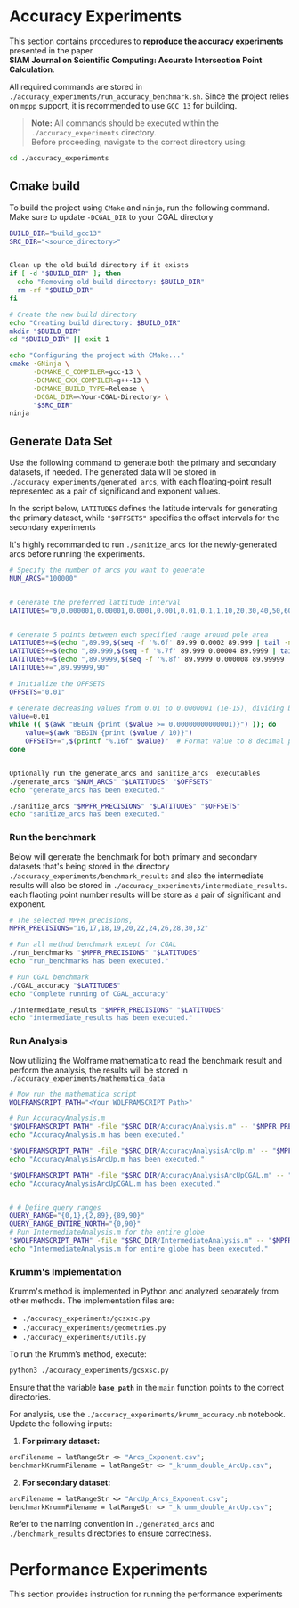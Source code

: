 # Accuracy Experiments
This section contains procedures to **reproduce the accuracy experiments** presented in the paper  
**SIAM Journal on Scientific Computing: Accurate Intersection Point Calculation**.

All required commands are stored in `./accuracy_experiments/run_accuracy_benchmark.sh`. Since the project relies on `mppp` support, it is recommended to use `GCC 13` for building.


> **Note:** All commands should be executed within the `./accuracy_experiments` directory.  
> Before proceeding, navigate to the correct directory using:
```bash
cd ./accuracy_experiments
```


## Cmake build 
To build the project using `CMake` and `ninja`, run the following command. Make sure to update `-DCGAL_DIR` to your CGAL directory
```bash
BUILD_DIR="build_gcc13"
SRC_DIR="<source_directory>"


Clean up the old build directory if it exists
if [ -d "$BUILD_DIR" ]; then
  echo "Removing old build directory: $BUILD_DIR"
  rm -rf "$BUILD_DIR"
fi

# Create the new build directory
echo "Creating build directory: $BUILD_DIR"
mkdir "$BUILD_DIR"
cd "$BUILD_DIR" || exit 1

echo "Configuring the project with CMake..."
cmake -GNinja \
      -DCMAKE_C_COMPILER=gcc-13 \
      -DCMAKE_CXX_COMPILER=g++-13 \
      -DCMAKE_BUILD_TYPE=Release \
      -DCGAL_DIR=<Your-CGAL-Directory> \
      "$SRC_DIR"
ninja


```

## Generate Data Set
Use the following command to generate both the primary and secondary datasets, if needed. The generated data will be stored in `./accuracy_experiments/generated_arcs`, with each floating-point result represented as a pair of significand and exponent values.  

In the script below, `LATITUDES` defines the latitude intervals for generating the primary dataset, while `"$OFFSETS"` specifies the offset intervals for the secondary experiments

It's highly recommanded to run `./sanitize_arcs` for the newly-generated arcs before running the experiments.

```bash
# Specify the number of arcs you want to generate
NUM_ARCS="100000"


# Generate the preferred lattitude interval
LATITUDES="0,0.000001,0.00001,0.0001,0.001,0.01,0.1,1,10,20,30,40,50,60,70,80,89,89.9"


# Generate 5 points between each specified range around pole area
LATITUDES+=$(echo ",89.99,$(seq -f '%.6f' 89.99 0.0002 89.999 | tail -n +2 | head -n 4 | tr '\n' ',' | sed 's/,$//')")
LATITUDES+=$(echo ",89.999,$(seq -f '%.7f' 89.999 0.00004 89.9999 | tail -n +2 | head -n 4 | tr '\n' ',' | sed 's/,$//')")
LATITUDES+=$(echo ",89.9999,$(seq -f '%.8f' 89.9999 0.000008 89.99999 | tail -n +2 | head -n 4 | tr '\n' ',' | sed 's/,$//')")
LATITUDES+=",89.99999,90"

# Initialize the OFFSETS
OFFSETS="0.01"

# Generate decreasing values from 0.01 to 0.0000001 (1e-15), dividing by 10 at each step
value=0.01
while (( $(awk "BEGIN {print ($value >= 0.00000000000001)}") )); do
    value=$(awk "BEGIN {print ($value / 10)}")
    OFFSETS+=",$(printf "%.16f" $value)"  # Format value to 8 decimal places
done


Optionally run the generate_arcs and sanitize_arcs  executables 
./generate_arcs "$NUM_ARCS" "$LATITUDES" "$OFFSETS"
echo "generate_arcs has been executed."

./sanitize_arcs "$MPFR_PRECISIONS" "$LATITUDES" "$OFFSETS"
echo "sanitize_arcs has been executed."

```


### Run the benchmark
Below will generate the benchmark for both primary and secondary datasets that's being stored in the directory `./accuracy_experiments/benchmark_results` and also the intermediate results will also be stored in `./accuracy_experiments/intermediate_results`. each flaoting point number results will be store as a pair of significant and exponent.

```bash
# The selected MPFR precisions,
MPFR_PRECISIONS="16,17,18,19,20,22,24,26,28,30,32"

# Run all method benchmark except for CGAL
./run_benchmarks "$MPFR_PRECISIONS" "$LATITUDES"
echo "run_benchmarks has been executed."

# Run CGAL benchmark
./CGAL_accuracy "$LATITUDES"
echo "Complete running of CGAL_accuracy"

./intermediate_results "$MPFR_PRECISIONS" "$LATITUDES"
echo "intermediate_results has been executed."
```

### Run Analysis 
Now utilizing the Wolframe mathematica to read the benchmark result and perform the analysis, the results will be stored in `./accuracy_experiments/mathematica_data`

```bash
# Now run the mathematica script
WOLFRAMSCRIPT_PATH="<Your WOLFRAMSCRIPT Path>"

# Run AccuracyAnalysis.m
"$WOLFRAMSCRIPT_PATH" -file "$SRC_DIR/AccuracyAnalysis.m" -- "$MPFR_PRECISIONS" "$LATITUDES"
echo "AccuracyAnalysis.m has been executed."

"$WOLFRAMSCRIPT_PATH" -file "$SRC_DIR/AccuracyAnalysisArcUp.m" -- "$MPFR_PRECISIONS" "$OFFSETS"
echo "AccuracyAnalysisArcUp.m has been executed."

"$WOLFRAMSCRIPT_PATH" -file "$SRC_DIR/AccuracyAnalysisArcUpCGAL.m" -- "$MPFR_PRECISIONS" "$OFFSETS"
echo "AccuracyAnalysisArcUpCGAL.m has been executed."


# # Define query ranges
QUERY_RANGE="{0,1},{2,89},{89,90}"
QUERY_RANGE_ENTIRE_NORTH="{0,90}"
# Run IntermediateAnalysis.m for the entire globe
"$WOLFRAMSCRIPT_PATH" -file "$SRC_DIR/IntermediateAnalysis.m" -- "$MPFR_PRECISIONS" "$LATITUDES" "$QUERY_RANGE_ENTIRE_NORTH"
echo "IntermediateAnalysis.m for entire globe has been executed."
```

### Krumm's Implementation
Krumm's method is implemented in Python and analyzed separately from other methods.
The implementation files are:

- `./accuracy_experiments/gcsxsc.py`
- `./accuracy_experiments/geometries.py`
- `./accuracy_experiments/utils.py`

To run the Krumm’s method, execute:

```bash
python3 ./accuracy_experiments/gcsxsc.py
```

Ensure that the variable **`base_path`** in the `main` function points to the correct directories.

For analysis, use the `./accuracy_experiments/krumm_accuracy.nb` notebook. Update the following inputs:

1. **For primary dataset:**
```mathematica
arcFilename = latRangeStr <> "Arcs_Exponent.csv";
benchmarkKrummFilename = latRangeStr <> "_krumm_double_ArcUp.csv";
```
2. **For secondary dataset:**
```mathematica
arcFilename = latRangeStr <> "ArcUp_Arcs_Exponent.csv";
benchmarkKrummFilename = latRangeStr <> "_krumm_double_ArcUp.csv";
```

Refer to the naming convention in `./generated_arcs` and `./benchmark_results` directories to ensure correctness.


# Performance Experiments

This section provides instruction for running the performance experiments